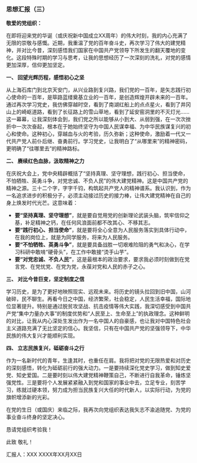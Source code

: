 ### **思想汇报（三）**

**敬爱的党组织：**

在即将迎来党的华诞（或庆祝新中国成立XX周年）的伟大时刻，我的内心充满了无限的崇敬与感慨。近期，我重温了党的百年奋斗史，再次学习了伟大的建党精神，并对比今昔，深刻感悟我们国家在中国共产党领导下所发生的翻天覆地的变化。这段特殊时期的学习与思考，让我的思想经历了一次深刻的洗礼，对党的感情更加深厚，信仰更加坚定。

**一、 回望光辉历程，感悟初心之坚**

从上海石库门到北京天安门，从兴业路到复兴路，我们党的一百年，是矢志践行初心使命的一百年，是筚路蓝缕奠基立业的一百年，是创造辉煌开辟未来的一百年。通过再次学习党史，我仿佛穿越时空，看到了南湖红船上的点点星火，看到了井冈山上的崎岖道路，看到了长征路上的雪山草地，看到了延安窑洞里的不灭灯光……这一幕幕，让我深刻体会到，我们党之所以能够从小到大、从弱到强，在一次次挫折中一次次奋起，根本在于她始终坚守为中国人民谋幸福、为中华民族谋复兴的初心和使命。这种初心，穿越血与火的考验，历久弥新；这种使命，激励着一代又一代共产党人前仆后继、奋勇前行。学习党史，让我明白了“从哪里来”的精神密码，更明确了“往哪里去”的精神路标。

**二、 赓续红色血脉，汲取精神之力**

在庆祝大会上，党中央精辟概括了“坚持真理、坚守理想，践行初心、担当使命，不怕牺牲、英勇斗争，对党忠诚、不负人民”的伟大建党精神。这是中国共产党的精神之源。三十二个字，字字千钧，构筑起共产党人的精神谱系。我认识到，作为一名追求进步的积极分子，必须主动接过历史的接力棒，让伟大建党精神在自己的身上焕发时代光芒。这意味着：
*   **要“坚持真理、坚守理想”**，就是要自觉用党的创新理论武装头脑，筑牢信仰之基，补足精神之钙，在任何风浪面前都不改其心、不移其志。
*   **要“践行初心、担当使命”**，就是要将全心全意为人民服务落实到具体行动中，在我的岗位上，就是为同学服务，将来为人民服务。
*   **要“不怕牺牲、英勇斗争”**，就是要具备战胜一切艰难险阻的勇气和决心，在学习科研中敢啃“硬骨头”，在工作中敢接“烫手山芋”。
*   **要“对党忠诚、不负人民”**，这是最根本的政治要求，要求我必须时刻做到在党言党、在党忧党、在党为党，永葆对党和人民的赤子之心。

**三、 对比今昔巨变，坚定制度之信**

学习历史，是为了更好地映照现实、远观未来。将历史的镜头拉回到旧中国，山河破碎，民不聊生。再看今日之中国，经济繁荣，社会稳定，人民生活幸福，国际地位显著提升。特别是通过脱贫攻坚战、抗击疫情等伟大实践，我深切感受到中国共产党“集中力量办大事”的制度优势和“人民至上、生命至上”的执政理念。这种鲜明的对比，让我从内心深处生发出作为一名中国人的自豪感，也让我对中国特色社会主义道路充满了无比坚定的信心。我坚信，只有在中国共产党的坚强领导下，中华民族的伟大复兴才能顺利实现。

**四、 立志民族复兴，砥砺奋斗之行**

作为一名新时代的青年，生逢其时，也重任在肩。我将把对党的无限热爱和对历史的深刻感悟，转化为砥砺前行的强大动力。一是要持续深化党史学习，做到知史爱党、知史爱国。二是要时刻以伟大建党精神鞭策自己，不断进行自我革命，锤炼坚强党性。三是要将个人发展紧紧融入到党和国家的事业中去，立足专业，刻苦学习，练就过硬本领，努力成为担当民族复兴大任的时代新人，以实际行动，为党的旗帜增添新的光彩。

在党的生日（或国庆）来临之际，我再次向党组织表达我矢志不渝追随党、为党的事业奋斗终身的坚定决心。

恳请党组织考验我！

此致
敬礼！

汇报人：XXX
XXXX年XX月XX日